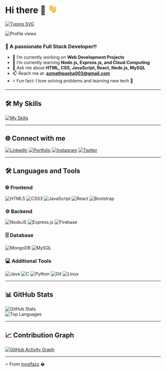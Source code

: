 # Hi there 👋 <img src="https://raw.githubusercontent.com/ABSphreak/ABSphreak/master/gifs/Hi.gif" width="30px">

[![Typing SVG](https://readme-typing-svg.herokuapp.com?font=Fira+Code&size=24&pause=1000&color=00C4FF&width=600&lines=I'm+AZMATH+PASHA;Full+Stack+Web+Developer;Open+Source+Contributor;Always+Learning+🚀)](https://git.io/typing-svg)

![Profile views](https://komarev.com/ghpvc/?username=myslfazz&label=Profile%20views&color=0e75b6&style=flat)


### 🚀 A passionate Full Stack Developer!!

- 🔭 I’m currently working on **Web Development Projects**
- 🌱 I’m currently learning **Node.js, Express.js, and Cloud Computing**
- 💬 Ask me about **HTML, CSS, JavaScript, React, Node.js, MySQL**
- 📫 Reach me at: **azmathpasha003@gmail.com**
- ⚡ Fun fact: I love solving problems and learning new tech 🚀

---

## 🛠️ My Skills
[![My Skills](https://skillicons.dev/icons?i=html,css,js,react,nodejs,express,mongodb,mysql,python,java,git,linux&perline=6)](https://skillicons.dev)

---

## 🌐 Connect with me  
[![LinkedIn](https://img.shields.io/badge/-LinkedIn-blue?style=flat&logo=linkedin&logoColor=white)](https://www.linkedin.com/in/azmathpasha003) 
[![Portfolio](https://img.shields.io/badge/-Portfolio-black?style=flat&logo=vercel&logoColor=white)](https://linktr.ee/myslfazz)
[![Instagram](https://img.shields.io/badge/-Instagram-E4405F?style=flat&logo=instagram&logoColor=white)](https://www.instagram.com/myslfazz)
[![Twitter](https://img.shields.io/badge/-Twitter-1DA1F2?style=flat&logo=twitter&logoColor=white)](https://x.com/myslfazz)

---

## 🛠️ Languages and Tools

### 🌐 Frontend
![HTML5](https://img.shields.io/badge/html5-%23E34F26.svg?style=for-the-badge&logo=html5&logoColor=white)
![CSS3](https://img.shields.io/badge/css3-%231572B6.svg?style=for-the-badge&logo=css3&logoColor=white)
![JavaScript](https://img.shields.io/badge/javascript-%23323330.svg?style=for-the-badge&logo=javascript&logoColor=%23F7DF1E)
![React](https://img.shields.io/badge/react-%2320232a.svg?style=for-the-badge&logo=react&logoColor=%2361DAFB)
![Bootstrap](https://img.shields.io/badge/bootstrap-%23563D7C.svg?style=for-the-badge&logo=bootstrap&logoColor=white)

### ⚙️ Backend
![NodeJS](https://img.shields.io/badge/node.js-6DA55F?style=for-the-badge&logo=node.js&logoColor=white)
![Express.js](https://img.shields.io/badge/express.js-%23404d59.svg?style=for-the-badge&logo=express&logoColor=%2361DAFB)
![Firebase](https://img.shields.io/badge/firebase-%23039BE5.svg?style=for-the-badge&logo=firebase)

### 🗄️ Database
![MongoDB](https://img.shields.io/badge/mongodb-%2347A248.svg?style=for-the-badge&logo=mongodb&logoColor=white)
![MySQL](https://img.shields.io/badge/mysql-%2300f.svg?style=for-the-badge&logo=mysql&logoColor=white)

### 💻 Additional Tools
![Java](https://img.shields.io/badge/java-%23ED8B00.svg?style=for-the-badge&logo=openjdk&logoColor=white)
![C](https://img.shields.io/badge/c-%2300599C.svg?style=for-the-badge&logo=c&logoColor=white)
![Python](https://img.shields.io/badge/python-3670A0?style=for-the-badge&logo=python&logoColor=ffdd54)
![Git](https://img.shields.io/badge/git-%23F05033.svg?style=for-the-badge&logo=git&logoColor=white)
![Linux](https://img.shields.io/badge/Linux-FCC624?style=for-the-badge&logo=linux&logoColor=black)

---

## 📊 GitHub Stats
![GitHub Stats](https://github-readme-stats.vercel.app/api?username=myslfazz&show_icons=true&theme=tokyonight)  
![Top Languages](https://github-readme-stats.herokuapp.com/?user=myslfazz&theme=tokyonight)  

---

## 📈 Contribution Graph
[![GitHub Activity Graph](https://github-readme-activity-graph.vercel.app/graph?username=myslfazz&theme=github-compact)](https://github.com/ashutosh00710/github-readme-activity-graph)

---

⭐️ From [myslfazz](https://github.com/myslfazz)
�

<!--
**myslfazz/myslfazz** is a ✨ _special_ ✨ repository because its `README.md` (this file) appears on your GitHub profile.

Here are some ideas to get you started:

- 🔭 I’m currently working on ...
- 🌱 I’m currently learning ...
- 👯 I’m looking to collaborate on ...
- 🤔 I’m looking for help with ...
- 💬 Ask me about ...
- 📫 How to reach me: ...
- 😄 Pronouns: ...
- ⚡ Fun fact: ...
-->

